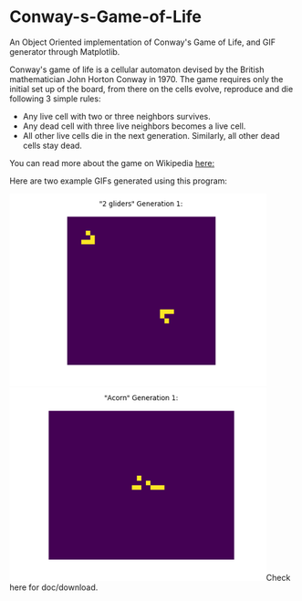# Conway-s-Game-of-Life
An Object Oriented implementation of Conway's Game of Life, and GIF generator through Matplotlib.

Conway's game of life is a cellular automaton devised by the British mathematician John Horton Conway in 1970.
The game requires only the initial set up of the board, from there on the cells evolve, reproduce and die following 3 simple rules:
- Any live cell with two or three neighbors survives.
- Any dead cell with three live neighbors becomes a live cell.
- All other live cells die in the next generation. Similarly, all other dead cells stay dead.

You can read more about the game on Wikipedia [here:](https://en.wikipedia.org/wiki/Conway%27s_Game_of_Life)

Here are two example GIFs generated using this program:
<p float="left">
<img src="/two_gliders.gif" width="450" />
<img src="/acorn.gif" width="450 /> 
</p>
GameOfLife.py contains an object oriented implementation of the game, including docstrings, methods to pass your own initial states, methods to add elements/figures anywhere you want and with any orientation, among other things.

Animation.py uses Matplotlib to graph the evolution of the game, and you can optionally save it to the current directory thanks to ImageMagick. [Check here for doc/download.](https://imagemagick.org/)
